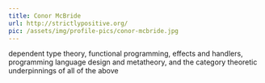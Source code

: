 ```yaml
---
title: Conor McBride
url: http://strictlypositive.org/
pic: /assets/img/profile-pics/conor-mcbride.jpg
---
```

dependent type theory, functional programming, effects and handlers, programming language design and metatheory, and the category theoretic underpinnings of all of the above
